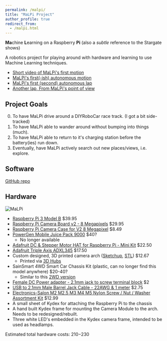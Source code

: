 ```yaml
---
permalink: /malpi/
title: "MaLPi Project"
author_profile: true
redirect_from: 
  - /malpi.html
---
```


**Ma**chine **L**earning on a Raspberry **Pi** (also a *subtle* reference to the Stargate shows)

A robotics project for playing around with hardware and learning to use Machine Learning techniques.

* [Short video of MaLPi's first motion](https://youtu.be/rfDxLsf4Rfw)
* [MaLPi's first(-ish) autonomous motion](https://www.youtube.com/watch?v=Zduionrgyko)
* [MaLPi's first (second) autonomous lap](https://www.youtube.com/watch?v=h_J4u2mn3mA)
* [Another lap, From MaLPi's point of view](https://www.youtube.com/watch?v=YhbjrreFSV4)

## Project Goals

0. To have MaLPi drive around a DIYRoboCar race track. (I got a bit side-tracked)
1. To have MaLPi able to wander around without bumping into things (much).
2. To have MaLPi able to return to it's charging station before the battery(ies) run down.
3. Eventually, have MaLPi actively search out new places/views, i.e. explore.

## Software

[GitHub repo](https://github.com/Bleyddyn/malpi)

## Hardware

![](/images/MaLPi_1.png "MaLPi")

* [Raspberry Pi 3 Model B](https://www.adafruit.com/products/3055) $39.95
* [Raspberry Pi Camera Board v2 - 8 Megapixels](https://www.adafruit.com/products/3099) $29.95
* [Raspberry Pi Camera Case for V2 8 Megapixel](https://www.amazon.com/gp/product/B00IJZJKK4) $8.49
* [PowerGen Mobile Juice Pack 9000](https://www.amazon.com/PowerGen®-9000mAh-External-Capacity-imbedded/dp/B008TXFPS2) $40?
  * No longer available
* [Adafruit DC & Stepper Motor HAT for Raspberry Pi - Mini Kit](https://www.adafruit.com/product/2348) $22.50
* [Adafruit Triple Axis ADXL345](https://www.adafruit.com/products/1231) $17.50
* Custom designed, 3D printed camera arch ([Sketchup](http://bleyddyn.github.io/MaLPi/20161008/CameraArch.skp), [STL](http://bleyddyn.github.io/MaLPi/20161008/CameraArchSingle.stl)) $12.67
  * Printed via [3D Hubs](https://www.3dhubs.com)
* SainSmart 4WD Smart Car Chassis Kit (plastic, can no longer find this model anywhere) $20-40?
  * Similar to this [2WD version](https://www.amazon.com/SainSmart-Smart-Chassis-Tracing-Encoder/dp/B00NDXEUM0)
* [Female DC Power adapter - 2.1mm jack to screw terminal block](https://www.adafruit.com/products/368) $2
* [USB to 2.1mm Male Barrel Jack Cable - 22AWG & 1 meter](https://www.adafruit.com/products/2697) $2.75
* [Electronics-Salon M2 M2.5 M3 M4 M5 Nylon Screw / Nut / Washer Assortment Kit](https://www.amazon.com/gp/product/B01G056FRK) $12.99
* A small sheet of Kydex for attaching the Raspberry Pi to the chassis
* A hand built Kydex frame for mounting the Camera Module to the arch. Needs to be redesigned/rebuilt.
* Three white LED's embedded in the Kydex camera frame, intended to be used as headlamps.

Estimated total hardware costs: $210-$230
